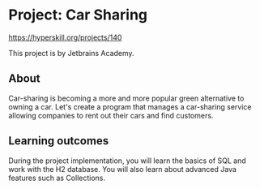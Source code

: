 # Project: Car Sharing
https://hyperskill.org/projects/140

This project is by Jetbrains Academy.

## About

Car-sharing is becoming a more and more popular green alternative to owning a car. Let's create a program that manages a
car-sharing service allowing companies to rent out their cars and find customers.

## Learning outcomes

During the project implementation, you will learn the basics of SQL and work with the H2 database. You will also learn
about advanced Java features such as Collections.
